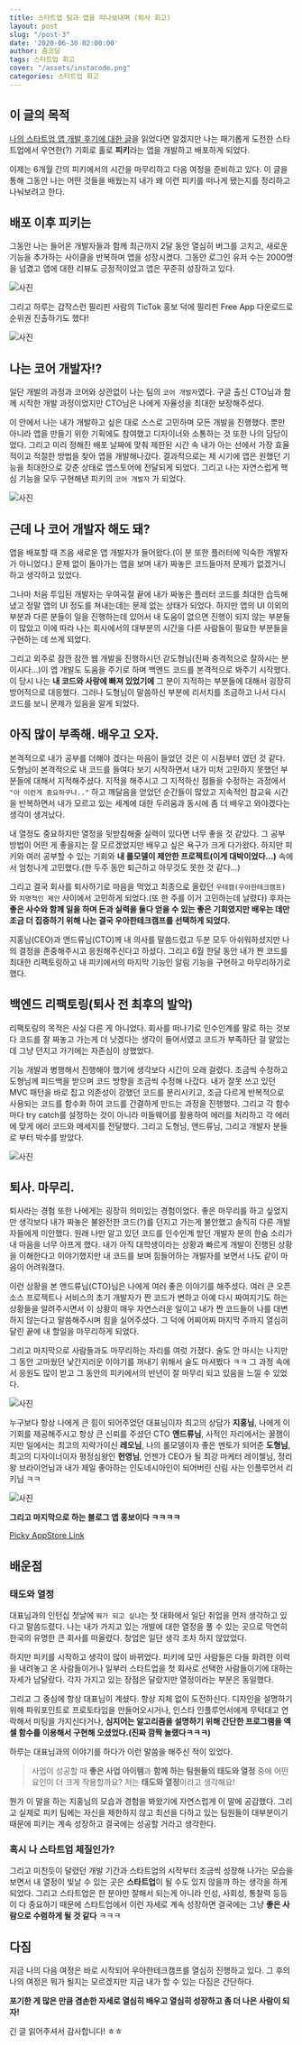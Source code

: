 ```yaml
---
title: 스타트업 팀과 앱을 떠나보내며 (퇴사 회고)
layout: post
slug: "/post-3"
date: '2020-06-30 02:00:00'
author: 줌코딩
tags: 스타트업 회고
cover: "/assets/instacode.png"
categories: 스타트업 회고
---
```


## 이 글의 목적

[나의 스타트업 앱 개발 후기에 대한 글](https://zoomkoding.github.io/%EC%8A%A4%ED%83%80%ED%8A%B8%EC%97%85/%ED%9A%8C%EA%B3%A0/2020/03/25/start-up-app-development.html)을 읽었다면 알겠지만 나는 패기롭게 도전한 스타트업에서 우연한(?) 기회로 홀로 **피키**라는 앱을 개발하고 배포하게 되었다.

이제는 6개월 간의 피키에서의 시간을 마무리하고 다음 여정을 준비하고 있다. 이 글을 통해 그동안 나는 어떤 것들을 배웠는지 내가 왜 이런 피키를 떠나게 됐는지를 정리하고 나눠보려고 한다.

## 배포 이후 피키는

그동안 나는 들어온 개발자들과 함께 최근까지 2달 동안 열심히 버그를 고치고, 새로운 기능을 추가하는 사이클을 반복하며 앱을 성장시켰다. 그동안 로그인 유저 수는 2000명을 넘겼고 앱에 대한 리뷰도 긍정적이었고 앱은 꾸준히 성장하고 있다.

![사진](/assets/picky-reviews-ratings.png)

그리고 하루는 갑작스런 필리핀 사람의 TicTok 홍보 덕에 필리핀 Free App 다운로드로 순위권 진출하기도 했다!

![사진](/assets/picky-philippines-top-10.png)

## 나는 코어 개발자!?

일단 개발의 과정과 코어와 상관없이 나는 팀의 `코어 개발자`였다. 구글 출신 CTO님과 함께 시작한 개발 과정이었지만 CTO님은 나에게 자율성을 최대한 보장해주셨다.

이 안에서 나는 내가 개발하고 싶은 대로 스스로 고민하며 모든 개발을 진행했다. 뿐만 아니라 앱을 만들기 위한 기획에도 참여했고 디자이너와 소통하는 것 또한 나의 담당이었다. 그리고 미리 정해진 배포 날짜에 맞춰 제한된 시간 속 내가 아는 선에서 가장 효율적이고 적절한 방법을 찾아 앱을 개발해나갔다. 결과적으로는 제 시기에 앱은 원했던 기능을 최대한으로 갖춘 상태로 앱스토어에 전달되게 되었다. 그리고 나는 자연스럽게 핵심 기능을 모두 구현해낸 피키의 `코어 개발자` 가 되었다. 

![사진](/assets/start-up-app-development-7.JPG)

## 근데 나 코어 개발자 해도 돼?

앱을 배포할 때 즈음 새로운 앱 개발자가 들어왔다.(이 분 또한 플러터에 익숙한 개발자가 아니었다.)  문제 없이 돌아가는 앱을 보며 내가 짜놓은 코드들마저 문제가 없겠거니 하고 생각하고 있었다. 

그나마 처음 투입된 개발자는 우여곡절 끝에 내가 짜놓은 플러터 코드를 최대한 습득해냈고 정말 앱의 UI 정도를 쳐내는데는 문제 없는 상태가 되었다. 하지만 앱의 UI 이외의 부분과 다른 분들이 일을 진행하는데 있어서 내 도움이 없으면 진행이 되지 않는 부분들이 많았고 이에 따라 나는 회사에서의 대부분의 시간을 다른 사람들이 필요한 부분들을 구현하는 데 쓰게 되었다. 

그리고 외주로 잠깐 잠깐 웹 개발을 진행하시던 갇도형님(진짜 충격적으로 잘하시는 분이시다...)이 앱 개발도 도움을 주기로 하며 백엔드 코드를 본격적으로 봐주기 시작했다. 이 당시 나는 **내 코드와 사랑에 빠져 있었기에** 그 분이 지적하는 부분들에 대해서 굉장히 방어적으로 대응했다. 그러나 도형님이 말씀하신 부분에 리서치를 조금하고 나서 다시 코드를 보니 문제가 있음을 알게 되었다. 

## 아직 많이 부족해. 배우고 오자.

본격적으로 내가 공부를 더해야 겠다는 마음이 들었던 것은 이 시점부터 였던 것 같다. 도형님이 본격적으로 내 코드를 들여다 보기 시작하면서 내가 미처 고민하지 못했던 부분들에 대해서 지적해주셨다. 지적을 해주시고 그 지적하신 점들을 수정하는 과정에서 `"아 이런게 중요하구나.."` 하고 깨달음을 얻었던 순간들이 많았고 지속적인 참교육 시간을 반복하면서 내가 모르고 있는 세계에 대한 두려움과 동시에 좀 더 배우고 와야겠다는 생각이 생겨났다. 

내 열정도 중요하지만 열정을 뒷받침해줄 실력이 있다면 너무 좋을 것 같았다. 그 공부 방법이 어떤 게 좋을지는 잘 모르겠었지만 배우고 싶은 욕구가 크게 다가왔다.  하지만 피키와 여러 공부할 수 있는 기회와 **내 롤모델이 제안한 프로젝트(이게 대박이었다...)**  속에서 엄청나게 고민했다.(한 두주 동안 퇴근하고 아무것도 못한 것 같다...)

그리고 결국 회사를 퇴사하기로 마음을 먹었고 최종으로 올랐던 `우테캠(우아한테크캠프)` 와 `치명적인 제안` 사이에서 고민하게 되었다.(또 한 주를 이거 고민하는데 날렸다) 후자는 **좋은 사수와 함께 일을 하며 돈과 실력을 둘다 얻을 수 있는 좋은 기회였지만 배우는 데만 조금 더 집중하기 위해 나는 결국 우아한테크캠프를 선택하게 되었다.**

지홍님(CEO)과 앤드류님(CTO)께 내 의사를 말씀드렸고 두분 모두 아쉬워하셨지만 나의 결정을 존중해주시고 응원해주신다고 하셨다. 그리고 6월 한달 동안 내가 짠 코드를 최대한 리팩토링하고 내 피키에서의 마지막 기능인 알림 기능을 구현하고 마무리하기로 했다.

## 백엔드 리팩토링(퇴사 전 최후의 발악)

리팩토링의 목적은 사실 다른 게 아니었다. 회사를 떠나기로 인수인계를 말로 하는 것보다 코드를 잘 짜놓고 가는게 더 낫겠다는 생각이 들어서였고 코드가 부족하단 걸 알았는데 그냥 던지고 가기에는 자존심이 상했었다. 

기능 개발과 병행해서 진행해야 했기에 생각보다 시간이 오래 걸렸다. 조금씩 수정하고 도형님께 피드백을 받으며 코드 방향을 조금씩 수정해 나갔다. 내가 잘못 쓰고 있던 MVC 패턴을 바로 잡고 의존성이 강했던 코드를 분리시키고, 조금 다르게 반복적으로 사용되는 코드를 함수화 하여 코드를 간결하게 만드는 과정을 진행했다. 그리고 각 함수마다 try catch를 설정하는 것이 아니라 미들웨어를 활용하여 에러를 처리하고 각 에러에 맞게 에러 코드와 메세지를 전달했다. 그리고 도형님, 앤드류님, 그리고 개발자 분들로 부터 박수를 받았다.

![사진](/assets/picky-backend-refactoring.png)

## 퇴사. 마무리.

퇴사라는 경험 또한 나에게는 굉장히 의미있는 경험이었다. 좋은 마무리를 하고 싶었지만 생각보다 내가 짜놓은 불완전한 코드(?)를 던지고 가는게 불안했고 솔직히 다른 개발자들에게 미안했다. 원래 나만 알고 있던 코드를 인수인계 받던 개발자 분의 한숨 소리가 내 마음을 너무 아프게 했다. 내가 아직 대학생이라는 상황과 빠르게 개발이 진행된 상황을 이해한다고 이야기했지만 내 코드를 보며 힘들어하는 개발자를 보면서 나도 같이 마음이 어려워졌다.

이런 상황을 본 앤드류님(CTO)님은 나에게 여러 좋은 이야기를 해주셨다. 여러 큰 오픈소스 프로젝트나 서비스의 초기 개발자가 짠 코드가 변하고 아예 다시 짜여지기도 하는 상황들을 알려주시면서 이 상황이 매우 자연스러운 일이고 내가 짠 코드들이 나를 대변하지 않는다고 말씀해주시며 힘을 실어주셨다. 그 덕에 어찌어찌 마지막 주까지 열심히 달린 끝에 내 할일을 마무리하게 되었다.

그리고 마지막으로 사람들과도 마무리하는 자리를 여럿 가졌다. 술도 안 마시는 나지만 그 동안 고마웠던 낯간지러운 이야기를 꺼내기 위해서 술도 마셔봤다 ㅋㅋ 그 과정 속에서 응원도 많이 받고 그 동안의 피키에서의 반년이 잘 마무리 되고 있음을 느낄 수 있었다. 

![사진](/assets/picky-handong.jpg)


누구보다 항상 나에게 큰 힘이 되어주었던 대표님이자 최고의 상담가 **지홍님**, 나에게 이 기회를 제공해주시고 항상 큰 신뢰를 주셨던 CTO **앤드류님**, 사적인 자리에서는 꿀잼이지만 일에서는 최고의 지략가이신 **레오님**, 나의 롤모델이자 좋은 멘토가 되어준 **도형님**, 최고의 디자이너이자 평정심왕인 **헌영님**, 언젠가 CEO가 될 최강 마케터 레이첼님, 정리왕 브라이언님과 내가 제일 좋아하는 인도네시아인이 되어버린 신림 사는 인플루언서 리키님 ㅋㅋ

![사진](/assets/picky-last-team-picture.JPG)

**그리고 마지막으로 하는 블로그 앱 홍보이다 ㅋㅋㅋㅋ**

[Picky AppStore Link](https://apps.apple.com/kr/app/picky-skincare-made-smarter/id1504197356)

## 배운점

### 태도와 열정

대표님과의 인턴십 첫날에 `뭐가 되고 싶냐`는 첫 대화에서 일단 취업을 먼저 생각하고 있다고 말씀드렸다. 나는 내가 가지고 있는 개발에 대한 열정을 풀 수 있는 곳으로 막연히 한국의 유명한 큰 회사를 떠올렸다. 창업은 일단 생각 조차 하지 않았었다. 

하지만 피키를 시작하고 생각이 많이 바뀌었다. 피키에 모인 사람들은 다들 화려한 이력을 내려놓고 온 사람들이거나 일부러 스타트업을 첫 회사로 선택한 사람들이기에 대하는 자세가 남달랐다. 각자 가지고 있는 장점은 달랐지만 열정이라는 부분은 동일했다. 

그리고 그 중심에 항상 대표님이 계셨다. 항상 지체 없이 도전하신다. 디자인을 설명하기 위해 파워포인트로 프로토타입을 만들어오시거나, 인스타 인플루언서에게 무턱대고 연락해서 미팅을 가지신다거나, **심지어는 알고리즘을 설명하기 위해 간단한 프로그램을 엑셀 함수를 이용해서 구현해 오셨었다.(진짜 깜짝 놀랬다ㅋㅋㅋ)** 

하루는 대표님과의 이야기를 하다가 이런 말씀을 해주신 적이 있었다. 

> 사업이 성공할 때 **좋은 사업 아이템**과 **함께 하는 팀원들의 태도와 열정** 중에 어떤 요인이 더 크게 작용할까요? 
> 저는 **태도와 열정**이라고 생각해요!

뭔가 이 말을 하는 지홍님의 모습과 경험을 봐왔기에 자연스럽게 이 말에 공감했다. 그리고 실제로 피키 팀에는 자신을 제한하지 않고 최선을 다하고 있는 팀원들이 대부분이기 때문에 피키는 계속 성장하고 결국에는 성공할 거라고 생각한다. 

### 혹시 나 스타트업 체질인가?

그리고 미친듯이 달렸던 개발 기간과 스타트업의 시작부터 조금씩 성장해 나가는 모습을 보면서 내 열정이 빛날 수 있는 곳은 **스타트업**이 될 수도 있지 않을까 하는 생각을 하게 되었다. 그리고 스타트업은 한 분야만 잘해서 되는게 아니라 인성, 사회성, 통찰력 등등이 다 중요하기 때문에 스타트업에서 이런 자세로 계속 성장하면 결국에는 그냥 **좋은 사람으로 수렴하게 될 것 같다** ㅋㅋㅋ 

## 다짐

지금 나의 다음 여정은 바로 시작되어 우아한테크캠프를 열심히 진행하고 있다. 그 후의 나의 여정은 뭐가 될지는 모르겠지만 지금 내가 할 수 있는 다짐은 간단하다. 

**포기한 게 많은 만큼 겸손한 자세로 열심히 배우고 열심히 성장하고 좀 더 나은 사람이 되자!**

긴 글 읽어주셔서 감사합니다! ㅎㅎ

```toc
```